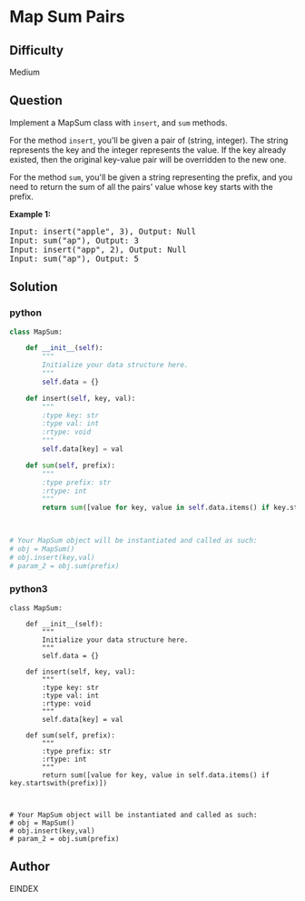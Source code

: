 # Map Sum Pairs

## Difficulty
Medium

## Question
<p>
Implement a MapSum class with <code>insert</code>, and <code>sum</code> methods.
</p>

<p>
For the method <code>insert</code>, you'll be given a pair of (string, integer). The string represents the key and the integer represents the value. If the key already existed, then the original key-value pair will be overridden to the new one.
</p>

<p>
For the method <code>sum</code>, you'll be given a string representing the prefix, and you need to return the sum of all the pairs' value whose key starts with the prefix.
</p>

<p><b>Example 1:</b><br />
<pre>
Input: insert("apple", 3), Output: Null
Input: sum("ap"), Output: 3
Input: insert("app", 2), Output: Null
Input: sum("ap"), Output: 5
</pre>
</p>


## Solution
### python
```python
class MapSum:

    def __init__(self):
        """
        Initialize your data structure here.
        """
        self.data = {}

    def insert(self, key, val):
        """
        :type key: str
        :type val: int
        :rtype: void
        """
        self.data[key] = val

    def sum(self, prefix):
        """
        :type prefix: str
        :rtype: int
        """
        return sum([value for key, value in self.data.items() if key.startswith(prefix)])
        


# Your MapSum object will be instantiated and called as such:
# obj = MapSum()
# obj.insert(key,val)
# param_2 = obj.sum(prefix)

```
### python3
```python3
class MapSum:

    def __init__(self):
        """
        Initialize your data structure here.
        """
        self.data = {}

    def insert(self, key, val):
        """
        :type key: str
        :type val: int
        :rtype: void
        """
        self.data[key] = val

    def sum(self, prefix):
        """
        :type prefix: str
        :rtype: int
        """
        return sum([value for key, value in self.data.items() if key.startswith(prefix)])
        


# Your MapSum object will be instantiated and called as such:
# obj = MapSum()
# obj.insert(key,val)
# param_2 = obj.sum(prefix)
```

## Author
EINDEX